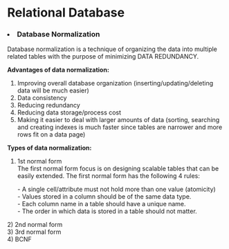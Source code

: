 <h1>Relational Database</h1>
<h3><li>Database Normalization</li></h3>
<p>

Database normalization is a technique of organizing the data into multiple related tables with the purpose of minimizing DATA REDUNDANCY.<br>

<strong> Advantages of data normalization: </strong><br>
1) Improving overall database organization (inserting/updating/deleting data will be much easier)<br>
2) Data consistency<br>
3) Reducing redundancy<br>
4) Reducing data storage/process cost<br>
5) Making it easier to deal with larger amounts of data (sorting, searching and creating indexes is much faster since tables are narrower and more rows fit on a data page)<br>


<strong> Types of data normalization: </strong><br>
1) 1st normal form<br>
The first normal form focus is on designing scalable tables that can be easily extended. The first normal form has the following 4 rules:<br>
<ul>
- A single cell/attribute must not hold more than one value (atomicity)<br>
- Values stored in a column should be of the same data type.<br>
- Each column name in a table should have a unique name.<br>
- The order in which data is stored in a table should not matter.<br>
</ul>
2) 2nd normal form<br>
3) 3rd normal form<br>
4) BCNF<br>
</p>